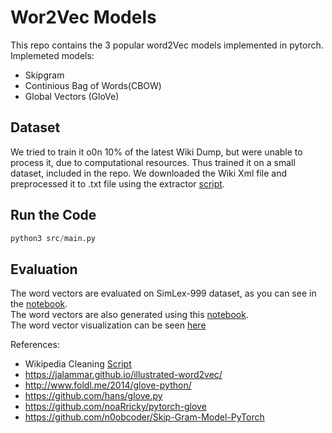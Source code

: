 # Wor2Vec Models
This repo contains the 3 popular word2Vec models implemented in pytorch.
Implemeted models:
- Skipgram
- Continious Bag of Words(CBOW)
- Global Vectors (GloVe)

## Dataset
We tried to train it o0n 10% of the latest Wiki Dump,  but were unable to process it, due to computational resources. Thus trained it on a small dataset, included in the repo.
We downloaded the Wiki Xml file and preprocessed it to .txt file using the extractor [script](data/Wiki/wikiex).

## Run the Code
```py
python3 src/main.py
```

## Evaluation
The word vectors are evaluated on SimLex-999 dataset, as you can see in the [notebook](notebooks/evaluation.ipynb).  
The word vectors are also generated using this [notebook](notebooks/word_embedding.ipynb).  
The word vector visualization can be seen [here](notebooks/visualization.ipynb)


References:
- Wikipedia Cleaning [Script](https://towardsdatascience.com/pre-processing-a-wikipedia-dump-for-nlp-model-training-a-write-up-3b9176fdf67)
- https://jalammar.github.io/illustrated-word2vec/
- http://www.foldl.me/2014/glove-python/
- https://github.com/hans/glove.py
- https://github.com/noaRricky/pytorch-glove
- https://github.com/n0obcoder/Skip-Gram-Model-PyTorch

